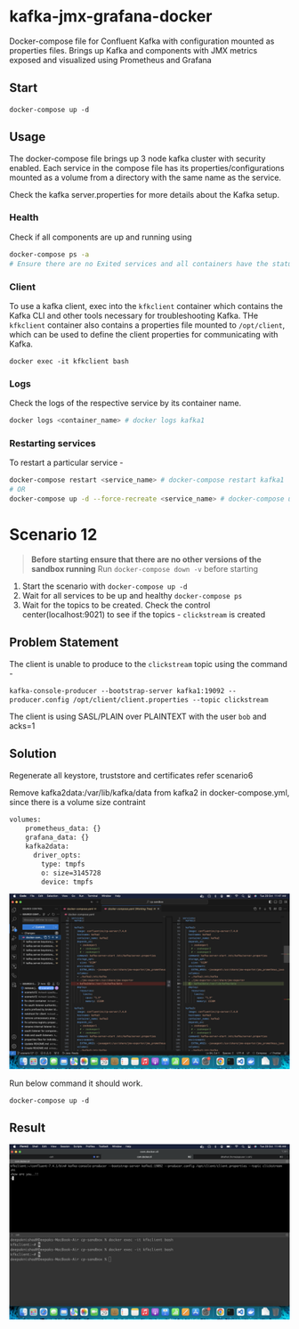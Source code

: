 # kafka-jmx-grafana-docker

Docker-compose file for Confluent Kafka with configuration mounted as properties files. Brings up Kafka and components with JMX metrics exposed and visualized using Prometheus and Grafana

## Start

```
docker-compose up -d
```

## Usage

The docker-compose file brings up 3 node kafka cluster with security enabled. Each service in the compose file has its properties/configurations mounted as a volume from a directory with the same name as the service.

Check the kafka server.properties for more details about the Kafka setup.

### Health

Check if all components are up and running using

```bash
docker-compose ps -a
# Ensure there are no Exited services and all containers have the status `Up`
```


### Client

To use a kafka client, exec into the `kfkclient` container which contains the Kafka CLI and other tools necessary for troubleshooting Kafka. THe `kfkclient` container also contains a properties file mounted to `/opt/client`, which can be used to define the client properties for communicating with Kafka.

```
docker exec -it kfkclient bash
```

### Logs

Check the logs of the respective service by its container name.

```bash
docker logs <container_name> # docker logs kafka1
```

### Restarting services

To restart a particular service - 

```bash
docker-compose restart <service_name> # docker-compose restart kafka1
# OR
docker-compose up -d --force-recreate <service_name> # docker-compose up -d --force-recreate kafka1
```

# Scenario 12

> **Before starting ensure that there are no other versions of the sandbox running**
> Run `docker-compose down -v` before starting

1. Start the scenario with `docker-compose up -d`
2. Wait for all services to be up and healthy `docker-compose ps`
3. Wait for the topics to be created. Check the control center(localhost:9021) to see if the topics - `clickstream` is created

## Problem Statement

The client is unable to produce to the `clickstream` topic using the command -

```
kafka-console-producer --bootstrap-server kafka1:19092 --producer.config /opt/client/client.properties --topic clickstream
```

The client is using SASL/PLAIN over PLAINTEXT with the user `bob` and acks=1


## Solution

Regenerate all keystore, truststore and certificates refer scenario6

Remove kafka2data:/var/lib/kafka/data from kafka2 in docker-compose.yml, since there is a volume size contraint

```
volumes:
    prometheus_data: {}
    grafana_data: {}
    kafka2data:
      driver_opts:
        type: tmpfs
        o: size=3145728
        device: tmpfs
```

![alt text](<./assets/Screenshot 2024-10-29 at 11.47.23 AM.png>)

Run below command it should work.
```
docker-compose up -d
```

## Result

![alt text](<./assets/Screenshot 2024-10-29 at 11.46.59 AM.png>)
